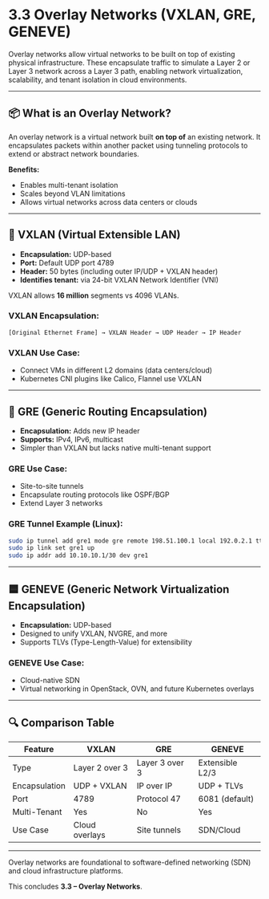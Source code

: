 
# 3.3 Overlay Networks (VXLAN, GRE, GENEVE)

Overlay networks allow virtual networks to be built on top of existing physical infrastructure. These encapsulate traffic to simulate a Layer 2 or Layer 3 network across a Layer 3 path, enabling network virtualization, scalability, and tenant isolation in cloud environments.

---

## 📦 What is an Overlay Network?

An overlay network is a virtual network built **on top of** an existing network. It encapsulates packets within another packet using tunneling protocols to extend or abstract network boundaries.

**Benefits:**
- Enables multi-tenant isolation
- Scales beyond VLAN limitations
- Allows virtual networks across data centers or clouds

---

## 🔷 VXLAN (Virtual Extensible LAN)

- **Encapsulation:** UDP-based
- **Port:** Default UDP port 4789
- **Header:** 50 bytes (including outer IP/UDP + VXLAN header)
- **Identifies tenant:** via 24-bit VXLAN Network Identifier (VNI)

VXLAN allows **16 million** segments vs 4096 VLANs.

### VXLAN Encapsulation:
```
[Original Ethernet Frame] → VXLAN Header → UDP Header → IP Header
```

### VXLAN Use Case:
- Connect VMs in different L2 domains (data centers/cloud)
- Kubernetes CNI plugins like Calico, Flannel use VXLAN

---

## 🔶 GRE (Generic Routing Encapsulation)

- **Encapsulation:** Adds new IP header
- **Supports:** IPv4, IPv6, multicast
- Simpler than VXLAN but lacks native multi-tenant support

### GRE Use Case:
- Site-to-site tunnels
- Encapsulate routing protocols like OSPF/BGP
- Extend Layer 3 networks

### GRE Tunnel Example (Linux):
```bash
sudo ip tunnel add gre1 mode gre remote 198.51.100.1 local 192.0.2.1 ttl 255
sudo ip link set gre1 up
sudo ip addr add 10.10.10.1/30 dev gre1
```

---

## 🟦 GENEVE (Generic Network Virtualization Encapsulation)

- **Encapsulation:** UDP-based
- Designed to unify VXLAN, NVGRE, and more
- Supports TLVs (Type-Length-Value) for extensibility

### GENEVE Use Case:
- Cloud-native SDN
- Virtual networking in OpenStack, OVN, and future Kubernetes overlays

---

## 🔍 Comparison Table

| Feature       | VXLAN         | GRE           | GENEVE        |
|---------------|---------------|---------------|---------------|
| Type          | Layer 2 over 3| Layer 3 over 3| Extensible L2/3|
| Encapsulation | UDP + VXLAN   | IP over IP    | UDP + TLVs    |
| Port          | 4789          | Protocol 47   | 6081 (default)|
| Multi-Tenant  | Yes           | No            | Yes           |
| Use Case      | Cloud overlays| Site tunnels  | SDN/Cloud     |

---

Overlay networks are foundational to software-defined networking (SDN) and cloud infrastructure platforms.

This concludes **3.3 – Overlay Networks**.
